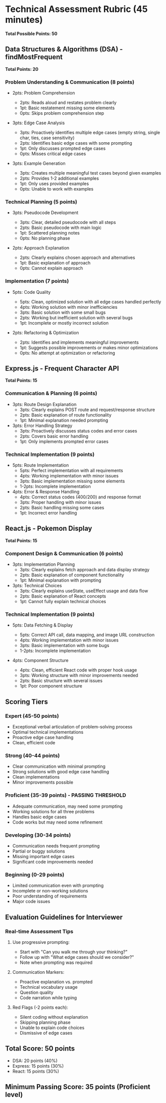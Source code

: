 # Technical Assessment Rubric (45 minutes)

**Total Possible Points: 50**

## Data Structures & Algorithms (DSA) - findMostFrequent

**Total Points: 20**

### Problem Understanding & Communication (8 points)

- 2pts: Problem Comprehension
  * 2pts: Reads aloud and restates problem clearly
  * 1pt: Basic restatement missing some elements
  * 0pts: Skips problem comprehension step

- 3pts: Edge Case Analysis
  * 3pts: Proactively identifies multiple edge cases (empty string, single char, ties, case sensitivity)
  * 2pts: Identifies basic edge cases with some prompting
  * 1pt: Only discusses prompted edge cases
  * 0pts: Misses critical edge cases

- 3pts: Example Generation
  * 3pts: Creates multiple meaningful test cases beyond given examples
  * 2pts: Provides 1-2 additional examples
  * 1pt: Only uses provided examples
  * 0pts: Unable to work with examples

### Technical Planning (5 points)

- 3pts: Pseudocode Development
  * 3pts: Clear, detailed pseudocode with all steps
  * 2pts: Basic pseudocode with main logic
  * 1pt: Scattered planning notes
  * 0pts: No planning phase

- 2pts: Approach Explanation
  * 2pts: Clearly explains chosen approach and alternatives
  * 1pt: Basic explanation of approach
  * 0pts: Cannot explain approach

### Implementation (7 points)

- 5pts: Code Quality
  * 5pts: Clean, optimized solution with all edge cases handled perfectly
  * 4pts: Working solution with minor inefficiencies
  * 3pts: Basic solution with some small bugs
  * 2pts: Working but inefficient solution with several bugs
  * 1pt: Incomplete or mostly incorrect solution

- 2pts: Refactoring & Optimization
  * 2pts: Identifies and implements meaningful improvements
  * 1pt: Suggests possible improvements or makes minor optimizations
  * 0pts: No attempt at optimization or refactoring

## Express.js - Frequent Character API

**Total Points: 15**

### Communication & Planning (6 points)

- 3pts: Route Design Explanation
  * 3pts: Clearly explains POST route and request/response structure
  * 2pts: Basic explanation of route functionality
  * 1pt: Minimal explanation needed prompting
- 3pts: Error Handling Strategy
  * 3pts: Proactively discusses status codes and error cases
  * 2pts: Covers basic error handling
  * 1pt: Only implements prompted error cases

### Technical Implementation (9 points)

- 5pts: Route Implementation
  * 5pts: Perfect implementation with all requirements
  * 4pts: Working implementation with minor issues
  * 3pts: Basic implementation missing some elements
  * 1-2pts: Incomplete implementation
- 4pts: Error & Response Handling
  * 4pts: Correct status codes (400/200) and response format
  * 3pts: Proper handling with minor issues
  * 2pts: Basic handling missing some cases
  * 1pt: Incorrect error handling

## React.js - Pokemon Display

**Total Points: 15**

### Component Design & Communication (6 points)
- 3pts: Implementation Planning
  * 3pts: Clearly explains fetch approach and data display strategy
  * 2pts: Basic explanation of component functionality
  * 1pt: Minimal explanation with prompting
- 3pts: Technical Choices
  * 3pts: Clearly explains useState, useEffect usage and data flow
  * 2pts: Basic explanation of React concepts
  * 1pt: Cannot fully explain technical choices

### Technical Implementation (9 points)

- 5pts: Data Fetching & Display
  * 5pts: Correct API call, data mapping, and image URL construction
  * 4pts: Working implementation with minor issues
  * 3pts: Basic implementation with some bugs
  * 1-2pts: Incomplete implementation

- 4pts: Component Structure
  * 4pts: Clean, efficient React code with proper hook usage
  * 3pts: Working structure with minor improvements needed
  * 2pts: Basic structure with several issues
  * 1pt: Poor component structure

## Scoring Tiers

### Expert (45-50 points)

- Exceptional verbal articulation of problem-solving process
- Optimal technical implementations
- Proactive edge case handling
- Clean, efficient code

### Strong (40-44 points)

- Clear communication with minimal prompting
- Strong solutions with good edge case handling
- Clean implementations
- Minor improvements possible

### Proficient (35-39 points) - PASSING THRESHOLD

- Adequate communication, may need some prompting
- Working solutions for all three problems
- Handles basic edge cases
- Code works but may need some refinement

### Developing (30-34 points)

- Communication needs frequent prompting
- Partial or buggy solutions
- Missing important edge cases
- Significant code improvements needed

### Beginning (0-29 points)

- Limited communication even with prompting
- Incomplete or non-working solutions
- Poor understanding of requirements
- Major code issues

## Evaluation Guidelines for Interviewer

### Real-time Assessment Tips

1. Use progressive prompting:
   - Start with "Can you walk me through your thinking?"
   - Follow up with "What edge cases should we consider?"
   - Note when prompting was required

2. Communication Markers:
   - Proactive explanation vs. prompted
   - Technical vocabulary usage
   - Question quality
   - Code narration while typing

3. Red Flags (-2 points each):
   - Silent coding without explanation
   - Skipping planning phase
   - Unable to explain code choices
   - Dismissive of edge cases

## Total Score: 50 points

- DSA: 20 points (40%)
- Express: 15 points (30%)
- React: 15 points (30%)

## Minimum Passing Score: 35 points (Proficient level)